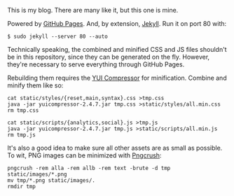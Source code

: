 This is my blog. There are many like it, but this one is mine.

Powered by [GitHub Pages][1]. And, by extension, [Jekyll][2]. Run
it on port 80 with:

    $ sudo jekyll --server 80 --auto

Technically speaking, the combined and minified CSS and JS files
shouldn't be in this repository, since they can be generated on the
fly. However, they're necessary to serve everything through GitHub
Pages.

Rebuilding them requires the [YUI Compressor][3] for minification.
Combine and minify them like so:

    cat static/styles/{reset,main,syntax}.css >tmp.css
    java -jar yuicompressor-2.4.7.jar tmp.css >static/styles/all.min.css
    rm tmp.css

    cat static/scripts/{analytics,social}.js >tmp.js
    java -jar yuicompressor-2.4.7.jar tmp.js >static/scripts/all.min.js
    rm tmp.js

It's also a good idea to make sure all other assets are as small
as possible. To wit, PNG images can be minimized with [Pngcrush][4]:

    pngcrush -rem alla -rem allb -rem text -brute -d tmp static/images/*.png
    mv tmp/*.png static/images/.
    rmdir tmp

[1]: http://pages.github.com/
[2]: http://jekyllrb.com/
[3]: http://developer.yahoo.com/yui/compressor/
[4]: http://pmt.sourceforge.net/pngcrush/
